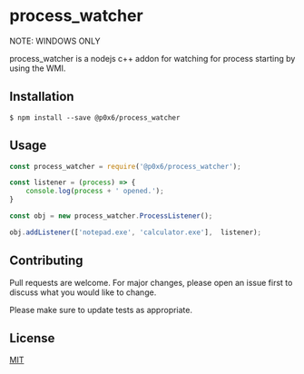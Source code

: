 # process_watcher

NOTE: WINDOWS ONLY

process_watcher is a nodejs c++ addon for watching for process starting by using the WMI.

## Installation

```
$ npm install --save @p0x6/process_watcher
```

## Usage

```javascript
const process_watcher = require('@p0x6/process_watcher');

const listener = (process) => {
    console.log(process + ' opened.');
}

const obj = new process_watcher.ProcessListener();

obj.addListener(['notepad.exe', 'calculator.exe'],  listener);
```

## Contributing
Pull requests are welcome. For major changes, please open an issue first to discuss what you would like to change.

Please make sure to update tests as appropriate.

## License
[MIT](https://github.com/p0x6/process_watcher/blob/master/LICENSE)